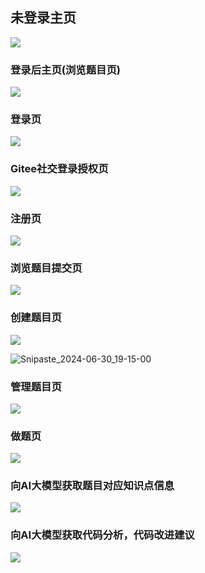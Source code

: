 ## 未登录主页

![](src\main\resources\META-INF\assets\Snipaste_2024-06-30_19-08-37.png)



### 登录后主页(浏览题目页)

![](src\main\resources\META-INF\assets\Snipaste_2024-06-30_19-12-59.png)



### 登录页

![](src\main\resources\META-INF\assets\Snipaste_2024-06-30_19-10-25.png)



### Gitee社交登录授权页

![](src\main\resources\META-INF\assets\Snipaste_2024-06-30_19-11-01.png)





### 注册页

![](src\main\resources\META-INF\assets\Snipaste_2024-06-30_19-12-11.png)





### 浏览题目提交页

![](src\main\resources\META-INF\assets\Snipaste_2024-06-30_19-14-22.png)





### 创建题目页

![](src\main\resources\META-INF\assets\Snipaste_2024-06-30_19-14-52.png)

![Snipaste_2024-06-30_19-15-00](src\main\resources\META-INF\assets\Snipaste_2024-06-30_19-15-00.png)



### 管理题目页

![](src\main\resources\META-INF\assets\Snipaste_2024-06-30_19-15-39.png)



### 做题页

![](src\main\resources\META-INF\assets\Snipaste_2024-06-30_19-18-05.png)



### 向AI大模型获取题目对应知识点信息

![](src\main\resources\META-INF\assets\Snipaste_2024-06-30_19-20-33.png)



### 向AI大模型获取代码分析，代码改进建议

![](src\main\resources\META-INF\assets\Snipaste_2024-06-30_19-23-00.png)



